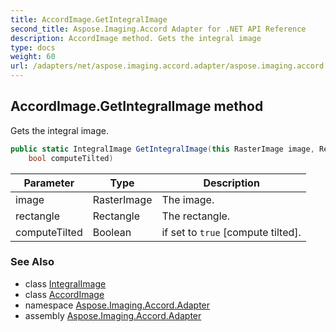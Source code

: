 ```yaml
---
title: AccordImage.GetIntegralImage
second_title: Aspose.Imaging.Accord Adapter for .NET API Reference
description: AccordImage method. Gets the integral image
type: docs
weight: 60
url: /adapters/net/aspose.imaging.accord.adapter/aspose.imaging.accord.adapter/accordimage/getintegralimage/
---
```

## AccordImage.GetIntegralImage method

Gets the integral image.

```csharp
public static IntegralImage GetIntegralImage(this RasterImage image, Rectangle rectangle, 
    bool computeTilted)
```

| Parameter | Type | Description |
| --- | --- | --- |
| image | RasterImage | The image. |
| rectangle | Rectangle | The rectangle. |
| computeTilted | Boolean | if set to `true` [compute tilted]. |

### See Also

* class [IntegralImage](../../../aspose.imaging.accord.adapter.integralimage/integralimage/)
* class [AccordImage](../)
* namespace [Aspose.Imaging.Accord.Adapter](../../../aspose.imaging.accord.adapter/)
* assembly [Aspose.Imaging.Accord.Adapter](../../../)



